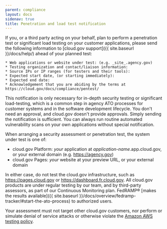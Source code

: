 ```yaml
---
parent: compliance
layout: docs
sidenav: true
title: Penetration and load test notification
---
```


If you, or a third party acting on your behalf, plan to perform a penetration test or significant load testing on your customer applications, please send the following information to [cloud.gov support]({{ site.baseurl }}/docs/help/) ahead of your planned test:

```text
* Web applications or website under test: (e.g. _site_.agency.gov)
* Testing organization and contact/liaison information:
* Source IPs or IP ranges (for testers and their tools):
* Expected start date, (or starting immediately):
* Expected end date:
* Acknowledgement that you are abiding by the terms at https://cloud.gov/docs/compliance/pentest/
```

This notification is only necessary for in-depth security testing or significant load-testing, which is a common step in agency ATO processes for customer systems and in the software development lifecycle. You don't need an approval, and cloud.gov doesn't provide approvals. Simply sending the notification is sufficient. You can always run routine automated vulnerability scans on your own applications without special notification.

When arranging a security assessment or penetration test, the system under test is one of:

* cloud.gov Platform: _your_ application at _application-name_.app.cloud.gov, or your external domain (e.g. https://agency.gov)
* cloud.gov Pages: _your_ website at your preview URL, or your external domain

In either case, do not test the cloud.gov infrastructure, such as https://pages.cloud.gov or https://dashboard.fr.cloud.gov. All cloud.gov products are under regular testing by our team, and by third-party assessors, as part of our Continuous Monitoring plan. FedRAMP® [makes the results available]({{ site.baseurl }}/docs/overview/fedramp-tracker/#start-the-ato-process) to authorized users.

Your assessment must not target other cloud.gov customers, nor perform or simulate denial of service attacks or otherwise violate the [Amazon AWS testing policy](https://aws.amazon.com/security/penetration-testing/).

